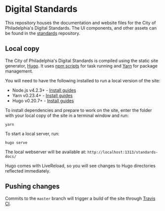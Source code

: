 # Digital Standards

This repository houses the documentation and website files for the City of Philadelphia's Digital Standards. The UI components, and other assets can be found in the [standards](https://github.com/CityOfPhiladelphia/standards) repository.


## Local copy
The City of Philadelphia's Digital Standards is compiled using the static site generator, [Hugo](https://gohugo.io/). It uses [npm scripts](https://docs.npmjs.com/misc/scripts) for task running and [Yarn](https://yarnpkg.com/en/) for package management.

You will need to have the following installed to run a local version of the site:

* Node.js v4.2.3+ - [Install guides](https://nodejs.org/en/download/)
* Yarn v0.23.4+ - [Install guides](https://yarnpkg.com/en/docs/install)
* Hugo v0.20.7+ - [Install guides](https://gohugo.io/overview/installing/)

To install dependencies and prepare to work on the site, enter the folder with your local copy of the site in a terminal window and run:

```
yarn
```

To start a local server, run:
```
hugo serve
```

The local webserver will be available at: `http://localhost:1313/standards-docs/`

Hugo comes with LiveReload, so you will see changes to Hugo directories reflected immediately.

## Pushing changes
Commits to the `master` branch will trigger a build of the site through [Travis CI](https://travis-ci.org/CityOfPhiladelphia/standards-docs).
